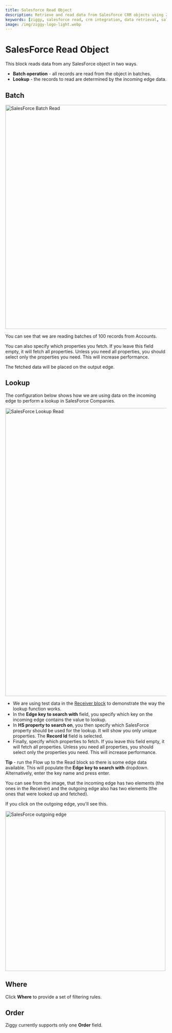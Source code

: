 ```yaml
---
title: Salesforce Read Object
description: Retrieve and read data from Salesforce CRM objects using Ziggy's Salesforce Read block. Complete guide for Salesforce data integration flows.
keywords: [ziggy, salesforce read, crm integration, data retrieval, salesforce objects, salesforce api]
image: /img/ziggy-logo-light.webp
---
```


# SalesForce Read Object


This block reads data from any SalesForce object in two ways.

- **Batch operation** - all records are read from the object in batches.
- **Lookup** - the records to read are determined by the incoming edge data.

## Batch

<img src="/img/flows/blocks/salesforce/sf-read-batch.png" alt="SalesForce Batch Read" width="700" />

You can see that we are reading batches of 100 records from Accounts.

You can also specify which properties you fetch. If you leave this field empty, it will fetch all properties.
Unless you need all properties, you should select only the properties you need. This will increase performance.

The fetched data will be placed on the output edge.

## Lookup
The configuration below shows how we are using data on the incoming edge to perform a lookup in SalesForce Companies.

<img src="/img/flows/blocks/salesforce/sf-read-lookup.png" alt="SalesForce Lookup Read" width="900" />

- We are using test data in the [Receiver block](/user-guide/block-types/core/Receiver) to demonstrate the way the lookup function works.
- In the **Edge key to search with** field, you specify which key on the incoming edge contains the value to lookup.
- In **HS property to search on**, you then specify which SalesForce property should be used for the lookup. It will show you only unique properties. The **Record Id** field is selected.
- Finally, specify which properties to fetch. If you leave this field empty, it will fetch all properties.
  Unless you need all properties, you should select only the properties you need. This will increase performance.

**Tip** - run the Flow up to the Read block so there is some edge data available.
This will populate the **Edge key to search with** dropdown. Alternatively, enter the key name and press enter.

You can see from the image, that the incoming edge has two elements (the ones in the Receiver)
and the outgoing edge also has two elements (the ones that were looked up and fetched).

If you click on the outgoing edge, you'll see this.

<img src="/img/flows/blocks/salesforce/sf-read-lookup-outgoing.png" alt="SalesForce outgoing edge" width="500" />

## Where
Click **Where** to provide a set of filtering rules. 

## Order
Ziggy currently supports only one **Order** field.